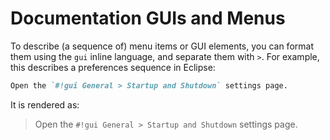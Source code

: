 # Documentation GUIs and Menus
To describe (a sequence of) menu items or GUI elements, you can format them using the `gui` inline language, and separate them with `>`. For example, this describes a preferences sequence in Eclipse:

```markdown
Open the `#!gui General > Startup and Shutdown` settings page.
```

It is rendered as:

> Open the `#!gui General > Startup and Shutdown` settings page.
